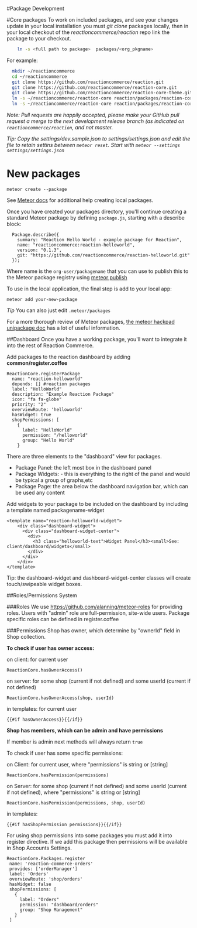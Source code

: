 #Package Development

#Core packages
To work on included packages, and see your changes update in your local installation you must *git clone* packages locally, then in your local checkout of the *reactioncommerce/reaction* repo link the package to your checkout.

```bash
    ln -s <full path to package>  packages/<org_pkgname>
```

For example:

```bash
  mkdir ~/reactioncommerce
  cd ~/reactioncommerce
  git clone https://github.com/reactioncommerce/reaction.git
  git clone https://github.com/reactioncommerce/reaction-core.git
  git clone https://github.com/reactioncommerce/reaction-core-theme.git
  ln -s ~/reactioncommerec/reaction-core reaction/packages/reaction-core
  ln -s ~/reactioncommerce/reaction-core reaction/packages/reaction-core-theme
```

*Note: Pull requests are happily accepted, please make your GitHub pull request a merge to the next development release branch (as indicated on `reactioncommerce/reaction`, and not master.*

*Tip: Copy the settings/dev.sample.json to settings/settings.json and edit the file to retain settins between `meteor reset`. Start with `meteor --settings settings/settings.json`*

# New packages

    meteor create --package

See [Meteor docs](http://docs.meteor.com/#meteorcreate) for additional help creating local packages.

Once you have created your packages directory, you'll continue creating a standard Meteor package by defining `package.js`, starting with a describe block:

```
  Package.describe({
    summary: "Reaction Hello World - example package for Reaction",
    name: "reactioncommerce:reaction-helloworld",
    version: "0.1.3",
    git: "https://github.com/reactioncommerce/reaction-helloworld.git"
  });
```

Where name is the `org-user/packagename` that you can use to publish this to the Meteor package registry using [meteor publish](http://docs.meteor.com/#meteorpublish)

To use in the local application, the final step is add to your local app:

    meteor add your-new-package

*Tip* You can also just edit `.meteor/packages`

For a more thorough review of Meteor packages, [the meteor hackpad unipackage doc](https://meteor.hackpad.com/Unipackage-tvas8pXYMOW#:h=Using-Packages-in-Your-App) has a lot of useful information.

##Dashboard
Once you have a working package, you'll want to integrate it into the rest of Reaction Commerce.  

Add packages to the reaction dashboard by adding **common/register.coffee**

    ReactionCore.registerPackage
      name: "reaction-helloworld"
      depends: [] #reaction packages
      label: "HelloWorld"
      description: "Example Reaction Package"
      icon: "fa fa-globe"
      priority: "2"
      overviewRoute: 'helloworld'
      hasWidget: true
      shopPermissions: [
        {
          label: "HelloWorld"
          permission: "/helloworld"
          group: "Hello World"
        }

There are three elements to the "dashboard" view for packages.

- Package Panel: the left most box in the dashboard panel
- Package Widgets: - this is everything to the right of the panel and would be typical a group of graphs,etc
- Package Page: the area below the dashboard navigation bar, which can be used any content
 

Add widgets to your package to be included on the dashboard by including a template named packagename-widget

    <template name="reaction-helloworld-widget">
        <div class="dashboard-widget">
          <div class="dashboard-widget-center">
            <div>
              <h3 class="helloworld-text">Widget Panel</h3><small>See: client/dashboard/widgets</small>
            </div>
          </div>
        </div>
    </template>

Tip: the dashboard-widget and dashboard-widget-center classes will create touch/swipeable widget boxes.

##Roles/Permissions System

###Roles
We use https://github.com/alanning/meteor-roles for providing roles.
Users with "admin" role are full-permission, site-wide users. Package specific roles can be defined in register.coffee

###Permissions
Shop has owner, which determine by "ownerId" field in Shop collection.

**To check if user has owner access:**

on client: for current user

    ReactionCore.hasOwnerAccess()

on server: for some shop (current if not defined) and some userId (current if not defined)

    ReactionCore.hasOwnerAccess(shop, userId)

in templates: for current user

    {{#if hasOwnerAccess}}{{/if}}

**Shop has members, which can be admin and have permissions**

If member is admin next methods will always return `true`

To check if user has some specific permissions:

on Client: for current user, where "permissions" is string or [string]

    ReactionCore.hasPermission(permissions)

on Server: for some shop (current if not defined) and some userId (current if not defined), where "permissions" is string or [string]

    ReactionCore.hasPermission(permissions, shop, userId)

in templates:

    {{#if hasShopPermission permissions}}{{/if}}


For using shop permissions into some packages you must add it into register directive.
If we add this package then permissions will be available in Shop Accounts Settings.

    ReactionCore.Packages.register
     name: 'reaction-commerce-orders'
     provides: ['orderManager']
     label: 'Orders'
     overviewRoute: 'shop/orders'
     hasWidget: false
     shopPermissions: [
       {
         label: "Orders"
         permission: "dashboard/orders"
         group: "Shop Management"
       }
     ]
